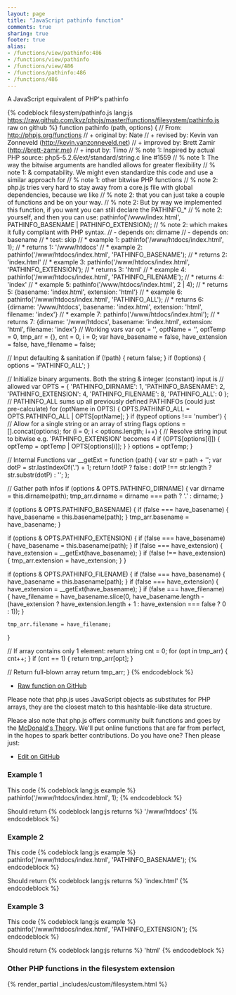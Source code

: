 ```yaml
---
layout: page
title: "JavaScript pathinfo function"
comments: true
sharing: true
footer: true
alias:
- /functions/view/pathinfo:486
- /functions/view/pathinfo
- /functions/view/486
- /functions/pathinfo:486
- /functions/486
---
```

<!-- Generated by Rakefile:build -->
A JavaScript equivalent of PHP's pathinfo

{% codeblock filesystem/pathinfo.js lang:js https://raw.github.com/kvz/phpjs/master/functions/filesystem/pathinfo.js raw on github %}
function pathinfo (path, options) {
  // From: http://phpjs.org/functions
  // +   original by: Nate
  // +    revised by: Kevin van Zonneveld (http://kevin.vanzonneveld.net)
  // +    improved by: Brett Zamir (http://brett-zamir.me)
  // +    input by: Timo
  // %        note 1: Inspired by actual PHP source: php5-5.2.6/ext/standard/string.c line #1559
  // %        note 1: The way the bitwise arguments are handled allows for greater flexibility
  // %        note 1: & compatability. We might even standardize this code and use a similar approach for
  // %        note 1: other bitwise PHP functions
  // %        note 2: php.js tries very hard to stay away from a core.js file with global dependencies, because we like
  // %        note 2: that you can just take a couple of functions and be on your way.
  // %        note 2: But by way we implemented this function, if you want you can still declare the PATHINFO_*
  // %        note 2: yourself, and then you can use: pathinfo('/www/index.html', PATHINFO_BASENAME | PATHINFO_EXTENSION);
  // %        note 2: which makes it fully compliant with PHP syntax.
  // -    depends on: dirname
  // -    depends on: basename
  // *          test: skip
  // *     example 1: pathinfo('/www/htdocs/index.html', 1);
  // *     returns 1: '/www/htdocs'
  // *     example 2: pathinfo('/www/htdocs/index.html', 'PATHINFO_BASENAME');
  // *     returns 2: 'index.html'
  // *     example 3: pathinfo('/www/htdocs/index.html', 'PATHINFO_EXTENSION');
  // *     returns 3: 'html'
  // *     example 4: pathinfo('/www/htdocs/index.html', 'PATHINFO_FILENAME');
  // *     returns 4: 'index'
  // *     example 5: pathinfo('/www/htdocs/index.html', 2 | 4);
  // *     returns 5: {basename: 'index.html', extension: 'html'}
  // *     example 6: pathinfo('/www/htdocs/index.html', 'PATHINFO_ALL');
  // *     returns 6: {dirname: '/www/htdocs', basename: 'index.html', extension: 'html', filename: 'index'}
  // *     example 7: pathinfo('/www/htdocs/index.html');
  // *     returns 7: {dirname: '/www/htdocs', basename: 'index.html', extension: 'html', filename: 'index'}
  // Working vars
  var opt = '',
    optName = '',
    optTemp = 0,
    tmp_arr = {},
    cnt = 0,
    i = 0;
  var have_basename = false,
    have_extension = false,
    have_filename = false;

  // Input defaulting & sanitation
  if (!path) {
    return false;
  }
  if (!options) {
    options = 'PATHINFO_ALL';
  }

  // Initialize binary arguments. Both the string & integer (constant) input is
  // allowed
  var OPTS = {
    'PATHINFO_DIRNAME': 1,
    'PATHINFO_BASENAME': 2,
    'PATHINFO_EXTENSION': 4,
    'PATHINFO_FILENAME': 8,
    'PATHINFO_ALL': 0
  };
  // PATHINFO_ALL sums up all previously defined PATHINFOs (could just pre-calculate)
  for (optName in OPTS) {
    OPTS.PATHINFO_ALL = OPTS.PATHINFO_ALL | OPTS[optName];
  }
  if (typeof options !== 'number') { // Allow for a single string or an array of string flags
    options = [].concat(options);
    for (i = 0; i < options.length; i++) {
      // Resolve string input to bitwise e.g. 'PATHINFO_EXTENSION' becomes 4
      if (OPTS[options[i]]) {
        optTemp = optTemp | OPTS[options[i]];
      }
    }
    options = optTemp;
  }

  // Internal Functions
  var __getExt = function (path) {
    var str = path + '';
    var dotP = str.lastIndexOf('.') + 1;
    return !dotP ? false : dotP !== str.length ? str.substr(dotP) : '';
  };


  // Gather path infos
  if (options & OPTS.PATHINFO_DIRNAME) {
    var dirname = this.dirname(path);
    tmp_arr.dirname = dirname === path ? '.' : dirname;
  }

  if (options & OPTS.PATHINFO_BASENAME) {
    if (false === have_basename) {
      have_basename = this.basename(path);
    }
    tmp_arr.basename = have_basename;
  }

  if (options & OPTS.PATHINFO_EXTENSION) {
    if (false === have_basename) {
      have_basename = this.basename(path);
    }
    if (false === have_extension) {
      have_extension = __getExt(have_basename);
    }
    if (false !== have_extension) {
      tmp_arr.extension = have_extension;
    }
  }

  if (options & OPTS.PATHINFO_FILENAME) {
    if (false === have_basename) {
      have_basename = this.basename(path);
    }
    if (false === have_extension) {
      have_extension = __getExt(have_basename);
    }
    if (false === have_filename) {
      have_filename = have_basename.slice(0, have_basename.length - (have_extension ? have_extension.length + 1 : have_extension === false ? 0 : 1));
    }

    tmp_arr.filename = have_filename;
  }


  // If array contains only 1 element: return string
  cnt = 0;
  for (opt in tmp_arr) {
    cnt++;
  }
  if (cnt == 1) {
    return tmp_arr[opt];
  }

  // Return full-blown array
  return tmp_arr;
}
{% endcodeblock %}

 - [Raw function on GitHub](https://github.com/kvz/phpjs/blob/master/functions/filesystem/pathinfo.js)

Please note that php.js uses JavaScript objects as substitutes for PHP arrays, they are 
the closest match to this hashtable-like data structure. 

Please also note that php.js offers community built functions and goes by the 
[McDonald's Theory](https://medium.com/what-i-learned-building/9216e1c9da7d). We'll put online 
functions that are far from perfect, in the hopes to spark better contributions. 
Do you have one? Then please just: 

 - [Edit on GitHub](https://github.com/kvz/phpjs/edit/master/functions/filesystem/pathinfo.js)

### Example 1
This code
{% codeblock lang:js example %}
pathinfo('/www/htdocs/index.html', 1);
{% endcodeblock %}

Should return
{% codeblock lang:js returns %}
'/www/htdocs'
{% endcodeblock %}

### Example 2
This code
{% codeblock lang:js example %}
pathinfo('/www/htdocs/index.html', 'PATHINFO_BASENAME');
{% endcodeblock %}

Should return
{% codeblock lang:js returns %}
'index.html'
{% endcodeblock %}

### Example 3
This code
{% codeblock lang:js example %}
pathinfo('/www/htdocs/index.html', 'PATHINFO_EXTENSION');
{% endcodeblock %}

Should return
{% codeblock lang:js returns %}
'html'
{% endcodeblock %}


### Other PHP functions in the filesystem extension
{% render_partial _includes/custom/filesystem.html %}
